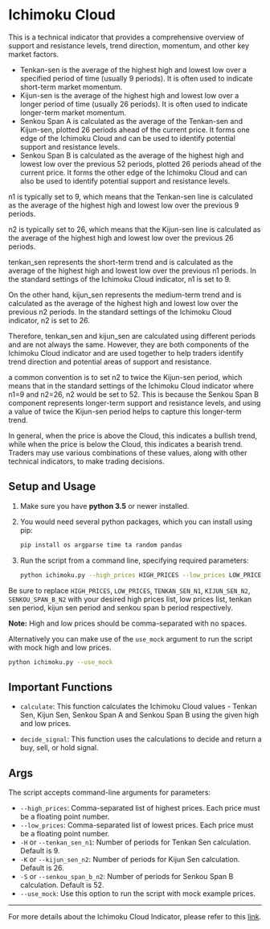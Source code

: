 # Ichimoku Cloud
This is a technical indicator that provides a comprehensive overview of support and resistance levels, trend direction, momentum, and other key market factors.

- Tenkan-sen is the average of the highest high and lowest low over a specified period of time (usually 9 periods). It is often used to indicate short-term market momentum.
- Kijun-sen is the average of the highest high and lowest low over a longer period of time (usually 26 periods). It is often used to indicate longer-term market momentum.
- Senkou Span A is calculated as the average of the Tenkan-sen and Kijun-sen, plotted 26 periods ahead of the current price. It forms one edge of the Ichimoku Cloud and can be used to identify potential support and resistance levels.
- Senkou Span B is calculated as the average of the highest high and lowest low over the previous 52 periods, plotted 26 periods ahead of the current price. It forms the other edge of the Ichimoku Cloud and can also be used to identify potential support and resistance levels.

n1 is typically set to 9, which means that the Tenkan-sen line is calculated as the average of the highest high and lowest low over the previous 9 periods.

n2 is typically set to 26, which means that the Kijun-sen line is calculated as the average of the highest high and lowest low over the previous 26 periods.

tenkan_sen represents the short-term trend and is calculated as the average of the highest high and lowest low over the previous n1 periods. In the standard settings of the Ichimoku Cloud indicator, n1 is set to 9.

On the other hand, kijun_sen represents the medium-term trend and is calculated as the average of the highest high and lowest low over the previous n2 periods. In the standard settings of the Ichimoku Cloud indicator, n2 is set to 26.

Therefore, tenkan_sen and kijun_sen are calculated using different periods and are not always the same. However, they are both components of the Ichimoku Cloud indicator and are used together to help traders identify trend direction and potential areas of support and resistance.

a common convention is to set n2 to twice the Kijun-sen period, which means that in the standard settings of the Ichimoku Cloud indicator where n1=9 and n2=26, n2 would be set to 52. This is because the Senkou Span B component represents longer-term support and resistance levels, and using a value of twice the Kijun-sen period helps to capture this longer-term trend.


In general, when the price is above the Cloud, this indicates a bullish trend, while when the price is below the Cloud, this indicates a bearish trend. Traders may use various combinations of these values, along with other technical indicators, to make trading decisions.



## Setup and Usage

1. Make sure you have **python 3.5** or newer installed.
2. You would need several python packages, which you can install using pip:
   
    ```sh
    pip install os argparse time ta random pandas
    ```

3. Run the script from a command line, specifying required parameters:

    ```sh
    python ichimoku.py --high_prices HIGH_PRICES --low_prices LOW_PRICES --tenkan_sen_n1 TENKAN_SEN_N1 --kijun_sen_n2 KIJUN_SEN_N2 --senkou_span_b_n2 SENKOU_SPAN_B_N2
    ```

Be sure to replace `HIGH_PRICES`, `LOW_PRICES`, `TENKAN_SEN_N1`, `KIJUN_SEN_N2`, `SENKOU_SPAN_B_N2` with your desired high prices list, low prices list, tenkan sen period, kijun sen period and senkou span b period respectively.

**Note:** High and low prices should be comma-separated with no spaces.

Alternatively you can make use of the `use_mock` argument to run the script with mock high and low prices.

```sh
python ichimoku.py --use_mock
```

## Important Functions

- `calculate`: This function calculates the Ichimoku Cloud values - Tenkan Sen, Kijun Sen, Senkou Span A and Senkou Span B using the given high and low prices.

- `decide_signal`: This function uses the calculations to decide and return a buy, sell, or hold signal.

## Args

The script accepts command-line arguments for parameters:

- `--high_prices`: Comma-separated list of highest prices. Each price must be a floating point number.
- `--low_prices`: Comma-separated list of lowest prices. Each price must be a floating point number.
- `-H` or `--tenkan_sen_n1`: Number of periods for Tenkan Sen calculation. Default is 9.
- `-K` or `--kijun_sen_n2`: Number of periods for Kijun Sen calculation. Default is 26.
- `-S` or `--senkou_span_b_n2`: Number of periods for Senkou Span B calculation. Default is 52.
- `--use_mock`: Use this option to run the script with mock example prices.

---

For more details about the Ichimoku Cloud Indicator, please refer to this [link](http://Investopedia.com/terms/i/ichimoku).